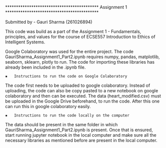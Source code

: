 ******************************************* Assignment 1 *******************************************

Submitted by - Gauri Sharma (261026894)

This code was build as a part of the Assignment 1 - Fundamentals, principles, and values for the course of ECSE557 Introduction to Ethics of Intelligent Systems. 

Google Colaboratory was used for the entire project. The code GauriSharma_Assignment1_Part2.ipynb requires numpy, pandas, matplotlib, seaborn, sklearn, plotly to run. The code for importing these libraries has already been included in the .ipynb file.

	▪	Instructions to run the code on Google Colaboratory

The code first needs to be uploaded to google colaboratory. Instead of uploading, the code can also be copy pasted to a new notebook on google colaboratory and then can be executed. 
The data (heart_modified.csv) must be uploaded in the Google Drive beforehand, to run the code.  After this one can run this in google colaboratory easily.

	▪	Instructions to run the code locally on the computer 

The data should be present in the same folder in which GauriSharma_Assignment1_Part2.ipynb is present. Once that is ensured, start running jupyter notebook in the local computer and make sure all the necessary libraries as mentioned before are present in the local computer.
